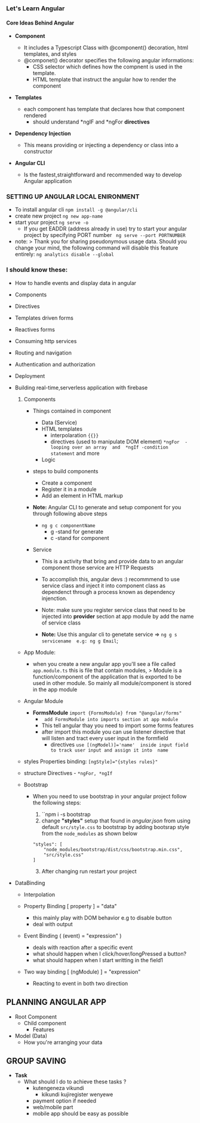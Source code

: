 ### Let's Learn Angular


#### **Core Ideas Behind Angular**
- **Component**
    - It includes a Typescript Class with @component() decoration, html templates, and styles
    - @componet() decorator specifies the following angular informations:
        - CSS selector which defines how the compnent is used in the template.
        - HTML template that instruct the angular how to render the component

- **Templates**
    - each component has template that declares how that component rendered
        - should understand *ngIF and *ngFor **directives**

- **Dependency Injection** 
    - This means providing or injecting a dependency or class into a constructor
- **Angular CLI**
    - Is the fastest,straightforward and recommended way to develop Angular application


### **SETTING UP ANGULAR LOCAL ENIRONMENT**
- To install  angular cli `` npm install -g @angular/cli ``
- create new project `` ng new app-name ``
- start your project `` ng serve -o ``
    - If you get EADDR (address already in use) try to start your angular project by specifying PORT number `` ng serve --port PORTNUMBER``
- note: > Thank you for sharing pseudonymous usage data. Should you change your mind, the following
            command will disable this feature entirely: ``ng analytics disable --global``


### I should know these:
- How to handle events and display data in angular
- Components 
- Directives
- Templates driven forms
- Reactives forms
- Consuming http services
- Routing and navigation
- Authentication and authorization 
- Deployment  
- Building real-time,serverless application with firebase

    1. Components
        - Things contained in component
            - Data (Service)
            - HTML templates 
                - interpolaration `` {{}} ``
                - directives (used to manipulate DOM element)  `` *ngFor  -looping over an array  and  *ngIf -condition statement `` and more
            - Logic 

        
        - steps to build components
            - Create a component
            - Register it in a module
            - Add an element in HTML markup
        
        - **Note:** Angular CLI to generate and setup component for you through following above steps
            - ``ng g c componentName``
                - g -stand for generate
                - c -stand for component 
        
        - Service
            - This is a activity that bring and provide data to an angular component those service are HTTP Requests
            -  To accomplish this, angular devs :) recommmend to use service class and inject it into component class as dependenct through a process known as dependency injenction.
            - Note: make sure you register service class that need to be injected into **provider** section at app module by add the name of service class   

            - **Note:** Use this angular cli to genetate service => ``ng g s servicename  e.g: ng g Email``;

    - App Module:
        -    when you create a new angular app you'll see a file called ``app.module.ts`` this is file that contain modules, 
            > Module is a function/component of the application that is exported to be used in other module. So mainly all module/component is stored in the app module 

    - Angular  Module
        - **FormsModule** `` import {FormsModule} from "@angular/forms" ``
            - `` add FormsModule into imports section at app module``
            - This tell angular thay you need to import some forms features
            - after import this module you can use listener directive that will listen and tract every user input in the formfield
                - directives ``use [(ngModel)]='name'  inside input field to track user input and assign it into  name``

    - styles Properties binding: ``[ngStyle]="{styles rules}"``
    - structure Directives - ``*ngFor, *ngIf``


    - Bootstrap
        - When you need to use bootstrap in your angular project follow the following steps:
            1. ``npm i -s bootstrap
            2. change **"styles"** setup that found in *angular.json* from using default ``src/style.css`` to bootstrap by adding bootsrap style from the ``node_modules`` as shown below
            ``` 
            "styles": [
                "node_modules/bootstrap/dist/css/bootstrap.min.css",
                "src/style.css"
            ] 
            ```

            3. After changing run restart your project 


 - DataBinding
    - Interpolation 
    - Property Binding [ property ] = "data"
        - this mainly play with DOM behavior e.g to disable button
        - deal with output

    - Event Binding ( (event) = "expression" )
        - deals with reaction after a specific event
        - what should happen when I click/hover/longPressed a button?
        - what should happen when I start writting in the field1

    - Two way binding [ (ngModule) ] = "expression"
        - Reacting to event in both two direction





## PLANNING ANGULAR APP
- Root Component
    - Child component
        - Features
- Model (Data) 
    - How you're arranging your data
    





## GROUP SAVING
- **Task**
    - What should I do to achieve these tasks ?
        - kutengeneza vikundi
            - kikundi kujiregister wenyewe
        - payment option if needed
        - web/mobile part
        - mobile app should be easy as possible 
        
